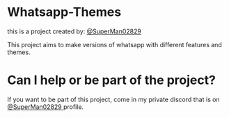 # Whatsapp-Themes
this is a project created by: <a href="https://github.com/SuperMan02829"> @SuperMan02829 </a>

This project aims to make versions of whatsapp with different features and themes.
# Can I help or be part of the project?
If you want to be part of this project, come in my private discord that is on <a href="https://github.com/SuperMan02829"> @SuperMan02829 </a> profile.
